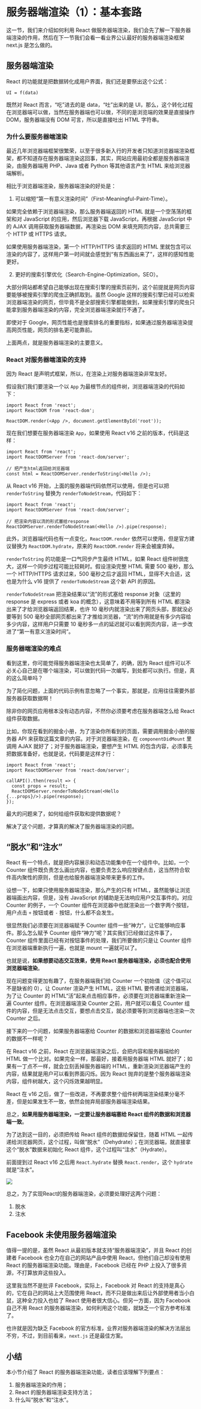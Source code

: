 # 服务器端渲染（1）：基本套路

这一节，我们来介绍如何利用 React 做服务器端渲染，我们会先了解一下服务器端渲染的作用，然后在下一节我们会看一看业界公认最好的服务器端渲染框架 next.js 是怎么做的。

## 服务器端渲染

React 的功能就是把数据转化成用户界面，我们还是要祭出这个公式：

```
UI = f(data)

```

既然对 React 而言，“吃”进去的是 data，“吐”出来的是 UI，那么，这个转化过程在浏览器端可以做，当然在服务器端也可以做，不同的是浏览端的效果是直接操作 DOM，服务器端没有 DOM 可言，所以是直接吐出 HTML 字符串。

### 为什么要服务器端渲染

最近几年浏览器端框架很繁荣，以至于很多新入行的开发者只知道浏览器端渲染框架，都不知道存在服务器端渲染这回事，其实，网站应用最初全都是服务器端渲染，由服务器端用 PHP、Java 或者 Python 等其他语言产生 HTML 来给浏览器端解析。

相比于浏览器端渲染，服务器端渲染的好处是：

1.  可以缩短“第一有意义渲染时间”（First-Meaningful-Paint-Time）。

如果完全依赖于浏览器端渲染，那么服务器端返回的 HTML 就是一个空荡荡的框架和对 JavaScript 的应用，然后浏览器下载 JavaScript，再根据 JavaScript 中的 AJAX 调用获取服务器端数据，再渲染出 DOM 来填充网页内容，总共需要三个 HTTP 或 HTTPS 请求。

如果使用服务器端渲染，第一个 HTTP/HTTPS 请求返回的 HTML 里就包含可以渲染的内容了，这样用户第一时间就会感觉到“有东西画出来了”，这样的感知性能更好。

2.  更好的搜索引擎优化（Search-Engine-Optimization，SEO）。

大部分网站都希望自己能够出现在搜索引擎的搜索页前列，这个前提就是网页内容要能够被搜索引擎的爬虫正确抓取到。虽然 Google 这样的搜索引擎已经可以检索浏览器端渲染的网页，但毕竟不是全部搜索引擎都能做到，如果搜索引擎的爬虫只能拿到服务器端渲染的内容，完全浏览器端渲染就行不通了。

即使对于 Google，网页性能也是搜索排名的重要指标，如果通过服务器端渲染提高网页性能，网页的排名更可能靠前。

上面两点，就是服务器端渲染的主要意义。

### React 对服务器端渲染的支持

因为 React 是声明式框架，所以，在渲染上对服务器端渲染非常友好。

假设我们我们要渲染一个以 `App` 为最根节点的组件树，浏览器端渲染的代码如下：

```
import React from 'react';
import ReactDOM from 'react-dom';

ReactDOM.render(<App />, document.getElementById('root'));

```

现在我们想要在服务器端渲染 `App`，如果使用 React v16 之前的版本，代码是这样：

```
import React from 'react';
import ReactDOMServer from 'react-dom/server';

// 把产生html返回给浏览器端
const html = ReactDOMServer.renderToString(<Hello />);

```

从 React v16 开始，上面的服务器端代码依然可以使用，但是也可以把 `renderToString` 替换为 `renderToNodeStream`，代码如下：

```
import React from 'react';
import ReactDOMServer from 'react-dom/server';

// 把渲染内容以流的形式塞给response
ReactDOMServer.renderToNodeStream(<Hello />).pipe(response);

```

此外，浏览器端代码也有一点变化，`ReactDOM.render` 依然可以使用，但是官方建议替换为 `ReactDOM.hydrate`，原来的 `ReactDOM.render` 将来会被废弃掉。

`renderToString` 的功能是一口气同步产生最终 HTML，如果 React 组件树很庞大，这样一个同步过程可能比较耗时。假设渲染完整 HTML 需要 500 毫秒，那么一个 HTTP/HTTPS 请求过来，500 毫秒之后才返回 HTML，显得不大合适，这也是为什么 v16 提供了 `renderToNodeStream` 这个新 API 的原因。

`renderToNodeStream` 把渲染结果以“流”的形式塞给 response 对象（这里的 response 是 express 或者 koa 的概念），这意味着不用等到所有 HTML 都渲染出来了才给浏览器端返回结果，也许 10 毫秒内就渲染出来了网页头部，那就没必要等到 500 毫秒全部网页都出来了才推给浏览器，“流”的作用就是有多少内容给多少内容，这样用户只需要 10 毫秒多一点的延迟就可以看到网页内容，进一步改进了“第一有意义渲染时间”。

### 服务器端渲染的难点

看到这里，你可能觉得服务器端渲染也太简单了，的确，因为 React 组件可以不必关心自己是在哪个端渲染，可以做到代码一次编写，到处都可以执行。但是，真的这么简单吗？

为了简化问题，上面的代码示例有意忽略了一个事实，那就是，应用往往需要外部服务器获取数据啊！

除非你的网页应用根本没有动态内容，不然你必须要考虑在服务器端怎么给 React 组件获取数据。

比如，你现在看到的掘金小册，为了渲染你所看到的页面，需要调用掘金小册的服务器 API 来获取这篇文章的内容。对于浏览器端渲染，在 `componentDidMount` 里调用 AJAX 就好了；对于服务器端渲染，要想产生 HTML 的包含内容，必须事先把数据准备好，也就是说，代码要是这样才行：

```
import React from 'react';
import ReactDOMServer from 'react-dom/server';

callAPI().then(result => {
  const props = result;
  ReactDOMServer.renderToNodeStream(<Hello {...props}/>).pipe(response);
});

```

最大的问题来了，如何给组件获取和提供数据呢？

解决了这个问题，才算真的解决了服务器端渲染的问题。

## “脱水”和“注水”

React 有一个特点，就是把内容展示和动态功能集中在一个组件中。比如，一个 Counter 组件既负责怎么画出内容，也要负责怎么响应按键点击，这当然符合软件高内聚性的原则，但是也给服务器端渲染带来更多的工作。

设想一下，如果只使用服务器端渲染，那么产生的只有 HTML，虽然能够让浏览器端画出内容，但是，没有 JavaScript 的辅助是无法响应用户交互事件的。对应 Counter 的例子，一个 Counter 组件在浏览器中也就渲染出一个数字两个按钮，用户点击 `+` 按钮或者 `-` 按钮，什么都不会发生。

很显然我们必须要在浏览器端赋予 Counter 组件一些“神力”，让它能够响应事件。那么怎么赋予 Counter 组件“神力”呢？其实我们已经做过这件事了，Counter 组件里面已经有对按钮事件的处理，我们所要做的只是让 Counter 组件在浏览器端重新执行一遍，也就是 mount 一遍就可以了。

也就是说，**如果想要动态交互效果，使用 React 服务器端渲染，必须也配合使用浏览器端渲染**。

现在问题变得更加有趣了，在服务器端我们给 Counter 一个初始值（这个值可以不是缺省的 0），让 Counter 渲染产生 HTML，这些 HTML 要传递给浏览器端，为了让 Counter 的 HTML“活”起来点击相应事件，必须要在浏览器端重新渲染一遍 Counter 组件。在浏览器端渲染 Counter 之前，用户就可以看见 Counter 组件的内容，但是无法点击交互，要想点击交互，就必须要等到浏览器端也渲染一次 Counter 之后。

接下来的一个问题，如果服务器端塞给 Counter 的数据和浏览器端塞给 Counter 的数据不一样呢？

在 React v16 之前，React 在浏览器端渲染之后，会把内容和服务器端给的 HTML 做一个比对。如果完全一样，那最好，接着用服务器端 HTML 就好了；如果有一丁点不一样，就会立刻丢掉服务器端的 HTML，重新渲染浏览器端产生的内容，结果就是用户可以看到界面闪烁。因为 React 抛弃的是整个服务器端渲染内容，组件树越大，这个闪烁效果越明显。

React 在 v16 之后，做了一些改进，不再要求整个组件树两端渲染结果分毫不差，但是如果发生不一致，依然会抛弃局部服务器端渲染结果。

总之，**如果用服务器端渲染，一定要让服务器端塞给 React 组件的数据和浏览器端一致**。

为了达到这一目的，必须把传给 React 组件的数据给保留住，随着 HTML 一起传递给浏览器网页，这个过程，叫做“脱水”（Dehydrate）；在浏览器端，就直接拿这个“脱水”数据来初始化 React 组件，这个过程叫“注水”（Hydrate）。

前面提到过 React v16 之后用 `React.hydrate` 替换 `React.render`，这个 `hydrate` 就是“注水”。

![](https://user-gold-cdn.xitu.io/2018/11/2/166d20bf04d0775d?w=1374&h=838&f=png&s=132353)

总之，为了实现React的服务器端渲染，必须要处理好这两个问题：

1.  脱水
2.  注水

## Facebook 未使用服务器端渲染

值得一提的是，虽然 React 从最初版本就支持“服务器端渲染”，并且 React 的创建者 Facebook 也全力在自己的网站产品中使用 React，但他们自己却没有使用 React 的服务器端渲染功能。理由是，Facebook 已经在 PHP 上投入了很多资源，不打算放弃这些投入。

这里我当然不是批评 Facebook，实际上，Facebook 对 React 的支持是真心的，它在自己的网站上大范围使用 React，而不只是做出来后让外部使用者当小白鼠，这种全力投入也给了 React 使用者很大信心。但另一方面，因为 Facebook 自己不用 React 的服务器端渲染，如何利用这个功能，就缺乏一个官方参考标准了。

也许就是因为缺乏 Facebook 的官方标准，业界对服务器端渲染的解决方法层出不穷，不过，到目前看来，`next.js` 还是最佳方案。

## 小结

本小节介绍了 React 的服务器端渲染功能，读者应该理解下列要点：

1.  服务器端渲染的作用；
2.  React 的服务器端渲染支持方法；
3.  什么叫“脱水”和“注水”。